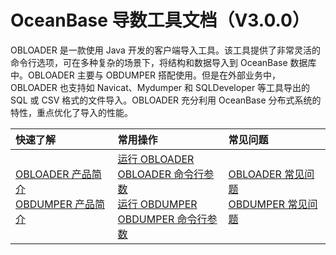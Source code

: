 OceanBase 导数工具文档（V3.0.0） 
=========================
OBLOADER 是一款使用 Java 开发的客户端导入工具。该工具提供了非常灵活的命令行选项，可在多种复杂的场景下，将结构和数据导入到 OceanBase 数据库中。OBLOADER 主要与 OBDUMPER 搭配使用。但是在外部业务中，OBLOADER 也支持如 Navicat、Mydumper 和 SQLDeveloper 等工具导出的 SQL 或 CSV 格式的文件导入。OBLOADER 充分利用 OceanBase 分布式系统的特性，重点优化了导入的性能。

|         快速了解         | 常用操作 |常见问题|
|:-----------------------|:---------|:---------|
|[OBLOADER 产品简介](../2.OBLOADER/1.obloader-product-introduction.md)  <br> [OBDUMPER 产品简介](../3.OBDUMPER/1.obdumper-product-introduction.md)| [运行 OBLOADER](../2.OBLOADER/2.obloader-user-guide/2.run-obloader.md)  <br> [OBLOADER 命令行参数](../2.OBLOADER/2.obloader-user-guide/3.obloader-command-line-options.md) <br> [运行 OBDUMPER](../3.OBDUMPER/2.obdumper-user-guide/2.run-obdumper.md)<br>[OBDUMPER 命令行参数](../3.OBDUMPER/2.obdumper-user-guide/3.obdumper-command-line-options.md)   |[OBLOADER 常见问题](../2.OBLOADER/3.obloader-faq.md)<br> [OBDUMPER 常见问题](../3.OBDUMPER/3.obdumper-faq.md)  |

